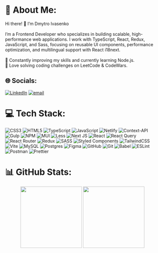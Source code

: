 # 💫 About Me:
Hi there! 👋 I’m Dmytro Ivasenko<br><br>I’m a Frontend Developer who specializes in building scalable, high-performance web applications. I work with TypeScript, React, Redux, JavaScript, and Sass, focusing on reusable UI components, performance optimization, and multilingual support with React i18next.<br><br>🚀 Constantly improving my skills and currently learning Node.js.<br>🧩 Love solving coding challenges on LeetCode & CodeWars.


## 🌐 Socials:
[![LinkedIn](https://img.shields.io/badge/LinkedIn-%230077B5.svg?logo=linkedin&logoColor=white)](https://linkedin.com/in/dmtivasenko) [![email](https://img.shields.io/badge/Email-D14836?logo=gmail&logoColor=white)](mailto:dmtivasenko@gmail.com)

# 💻 Tech Stack:
![CSS3](https://img.shields.io/badge/css3-%231572B6.svg?style=for-the-badge&logo=css3&logoColor=white) ![HTML5](https://img.shields.io/badge/html5-%23E34F26.svg?style=for-the-badge&logo=html5&logoColor=white) ![TypeScript](https://img.shields.io/badge/typescript-%23007ACC.svg?style=for-the-badge&logo=typescript&logoColor=white) ![JavaScript](https://img.shields.io/badge/javascript-%23323330.svg?style=for-the-badge&logo=javascript&logoColor=%23F7DF1E) ![Netlify](https://img.shields.io/badge/netlify-%23000000.svg?style=for-the-badge&logo=netlify&logoColor=#00C7B7) ![Context-API](https://img.shields.io/badge/Context--Api-000000?style=for-the-badge&logo=react) ![Gulp](https://img.shields.io/badge/GULP-%23CF4647.svg?style=for-the-badge&logo=gulp&logoColor=white) ![NPM](https://img.shields.io/badge/NPM-%23CB3837.svg?style=for-the-badge&logo=npm&logoColor=white) ![MUI](https://img.shields.io/badge/MUI-%230081CB.svg?style=for-the-badge&logo=mui&logoColor=white) ![Less](https://img.shields.io/badge/less-2B4C80?style=for-the-badge&logo=less&logoColor=white) ![Next JS](https://img.shields.io/badge/Next-black?style=for-the-badge&logo=next.js&logoColor=white) ![React](https://img.shields.io/badge/react-%2320232a.svg?style=for-the-badge&logo=react&logoColor=%2361DAFB) ![React Query](https://img.shields.io/badge/-React%20Query-FF4154?style=for-the-badge&logo=react%20query&logoColor=white) ![React Router](https://img.shields.io/badge/React_Router-CA4245?style=for-the-badge&logo=react-router&logoColor=white) ![Redux](https://img.shields.io/badge/redux-%23593d88.svg?style=for-the-badge&logo=redux&logoColor=white) ![SASS](https://img.shields.io/badge/SASS-hotpink.svg?style=for-the-badge&logo=SASS&logoColor=white) ![Styled Components](https://img.shields.io/badge/styled--components-DB7093?style=for-the-badge&logo=styled-components&logoColor=white) ![TailwindCSS](https://img.shields.io/badge/tailwindcss-%2338B2AC.svg?style=for-the-badge&logo=tailwind-css&logoColor=white) ![Vite](https://img.shields.io/badge/vite-%23646CFF.svg?style=for-the-badge&logo=vite&logoColor=white) ![MySQL](https://img.shields.io/badge/mysql-4479A1.svg?style=for-the-badge&logo=mysql&logoColor=white) ![Postgres](https://img.shields.io/badge/postgres-%23316192.svg?style=for-the-badge&logo=postgresql&logoColor=white) ![Figma](https://img.shields.io/badge/figma-%23F24E1E.svg?style=for-the-badge&logo=figma&logoColor=white) ![GitHub](https://img.shields.io/badge/github-%23121011.svg?style=for-the-badge&logo=github&logoColor=white) ![Git](https://img.shields.io/badge/git-%23F05033.svg?style=for-the-badge&logo=git&logoColor=white) ![Babel](https://img.shields.io/badge/Babel-F9DC3e?style=for-the-badge&logo=babel&logoColor=black) ![ESLint](https://img.shields.io/badge/ESLint-4B3263?style=for-the-badge&logo=eslint&logoColor=white) ![Postman](https://img.shields.io/badge/Postman-FF6C37?style=for-the-badge&logo=postman&logoColor=white) ![Prettier](https://img.shields.io/badge/prettier-%23F7B93E.svg?style=for-the-badge&logo=prettier&logoColor=black)
# 📊 GitHub Stats:

<div align="center">
  <img src="https://github-readme-stats.vercel.app/api?username=modeltoIT&theme=tokyonight&hide_border=false&include_all_commits=true&count_private=true" style="height:200px;"/>
  <img src="https://github-readme-stats.vercel.app/api/top-langs/?username=modeltoIT&theme=tokyonight&hide_border=false&include_all_commits=true&count_private=true&layout=compact" style="height:200px;"/>
</div>

<!-- Proudly created with GPRM ( https://gprm.itsvg.in ) -->
